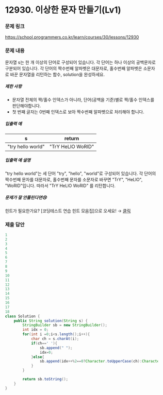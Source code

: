 # 12930. 이상한 문자 만들기(Lv1)
### 문제 링크
https://school.programmers.co.kr/learn/courses/30/lessons/12930
### 문제 내용
문자열 s는 한 개 이상의 단어로 구성되어 있습니다. 각 단어는 하나 이상의 공백문자로 구분되어 있습니다. 각 단어의 짝수번째 알파벳은 대문자로, 홀수번째 알파벳은 소문자로 바꾼 문자열을 리턴하는 함수, solution을 완성하세요.

##### 제한 사항

* 문자열 전체의 짝/홀수 인덱스가 아니라, 단어(공백을 기준)별로 짝/홀수 인덱스를 판단해야합니다.
* 첫 번째 글자는 0번째 인덱스로 보아 짝수번째 알파벳으로 처리해야 합니다.

##### 입출력 예

|         s         |      return       |
|-------------------|-------------------|
| "try hello world" | "TrY HeLlO WoRlD" |

##### 입출력 예 설명

"try hello world"는 세 단어 "try", "hello", "world"로 구성되어 있습니다. 각 단어의 짝수번째 문자를 대문자로, 홀수번째 문자를 소문자로 바꾸면 "TrY", "HeLlO", "WoRlD"입니다. 따라서 "TrY HeLlO WoRlD" 를 리턴합니다.

##### 문제가 잘 안풀린다면😢

힌트가 필요한가요? \[코딩테스트 연습 힌트 모음집\]으로 오세요! → [클릭](https://school.programmers.co.kr/learn/courses/14743?itm_content=lesson12930)

### 제출 답안
```java
1
2
3
4
5
6
7
8
9
10
11
12
13
14
15
16
17
18
class Solution {
    public String solution(String s) {
        StringBuilder sb = new StringBuilder();
        int idx = 0;
        for(int i =0;i<s.length();i++){
            char ch = s.charAt(i);
            if(ch==' '){
                sb.append(" ");
                idx=0;
            }else{
                sb.append(idx++%2==0?Character.toUpperCase(ch):Character.toLowerCase(ch));
            }
        }

        return sb.toString();
    }
}
```
